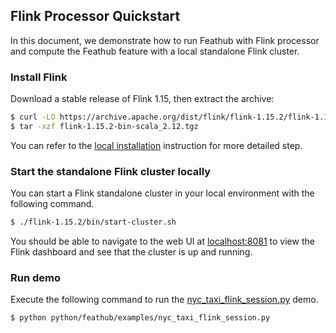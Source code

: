 ## Flink Processor Quickstart

In this document, we demonstrate how to run Feathub with Flink processor and  compute 
the Feathub feature with a local standalone Flink cluster.

### Install Flink 

Download a stable release of Flink 1.15, then extract the archive:

```bash
$ curl -LO https://archive.apache.org/dist/flink/flink-1.15.2/flink-1.15.2-bin-scala_2.12.tgz
$ tar -xzf flink-1.15.2-bin-scala_2.12.tgz
```

You can refer to the [local installation](https://nightlies.apache.org/flink/flink-docs-release-1.15//docs/try-flink/local_installation/) 
instruction for more detailed step.

### Start the standalone Flink cluster locally

You can start a Flink standalone cluster in your local environment with the following 
command.

```bash
$ ./flink-1.15.2/bin/start-cluster.sh
```

You should be able to navigate to the web UI at [localhost:8081](http://localhost:8081)
to view the Flink dashboard and see that the cluster is up and running.

### Run demo
Execute the following command to run the
[nyc_taxi_flink_session.py](../../python/feathub/examples/nyc_taxi_flink_session.py) 
demo.

```bash
$ python python/feathub/examples/nyc_taxi_flink_session.py
```
